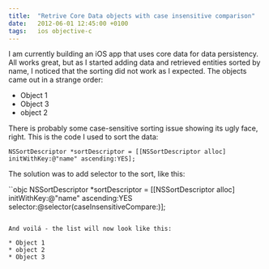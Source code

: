 ```yaml
---
title:  "Retrive Core Data objects with case insensitive comparison"
date: 	2012-06-01 12:45:00 +0100
tags: 	ios objective-c
---
```



I am currently building an iOS app that uses core data for data persistency. All
works great, but as I started adding data and retrieved entities sorted by name,
I noticed that the sorting did not work as I expected. The objects came out in a
strange order:

* Object 1
* Object 3
* object 2

There is probably some case-sensitive sorting issue showing its ugly face, right.
This is the code I used to sort the data:

```objc
NSSortDescriptor *sortDescriptor = [[NSSortDescriptor alloc] initWithKey:@"name" ascending:YES];
```


The solution was to add selector to the sort, like this:

``objc
NSSortDescriptor *sortDescriptor = [[NSSortDescriptor alloc] initWithKey:@"name" ascending:YES selector:@selector(caseInsensitiveCompare:)];
```

And voilá - the list will now look like this:

* Object 1
* object 2
* Object 3